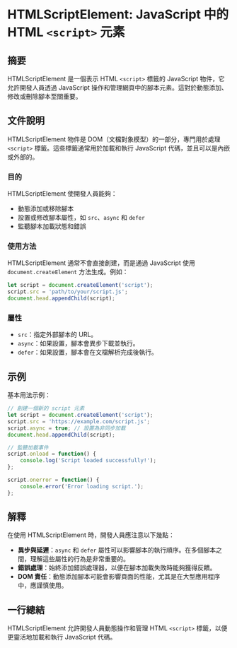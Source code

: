 <!--
Meta Description: # HTMLScriptElement: JavaScript 中的 HTML `<script>` 元素 ## 摘要 HTMLScriptElement 是一個表示 HTML `<script>` 標籤的 JavaScript 物件，它允許開發人員透過 JavaScript 操作和管理網頁中的腳本...
Meta Keywords: script, javascript, htmlscriptelement, document, src
-->

# HTMLScriptElement: JavaScript 中的 HTML `<script>` 元素

## 摘要
HTMLScriptElement 是一個表示 HTML `<script>` 標籤的 JavaScript 物件，它允許開發人員透過 JavaScript 操作和管理網頁中的腳本元素。這對於動態添加、修改或刪除腳本至關重要。

## 文件說明
HTMLScriptElement 物件是 DOM（文檔對象模型）的一部分，專門用於處理 `<script>` 標籤。這些標籤通常用於加載和執行 JavaScript 代碼，並且可以是內嵌或外部的。

### 目的
HTMLScriptElement 使開發人員能夠：

- 動態添加或移除腳本
- 設置或修改腳本屬性，如 `src`、`async` 和 `defer`
- 監聽腳本加載狀態和錯誤

### 使用方法
HTMLScriptElement 通常不會直接創建，而是通過 JavaScript 使用 `document.createElement` 方法生成。例如：

```javascript
let script = document.createElement('script');
script.src = 'path/to/your/script.js';
document.head.appendChild(script);
```

### 屬性
- `src`：指定外部腳本的 URL。
- `async`：如果設置，腳本會異步下載並執行。
- `defer`：如果設置，腳本會在文檔解析完成後執行。

## 示例
基本用法示例：

```javascript
// 創建一個新的 script 元素
let script = document.createElement('script');
script.src = 'https://example.com/script.js';
script.async = true; // 設置為非同步加載
document.head.appendChild(script);

// 監聽加載事件
script.onload = function() {
    console.log('Script loaded successfully!');
};

script.onerror = function() {
    console.error('Error loading script.');
};
```

## 解釋
在使用 HTMLScriptElement 時，開發人員應注意以下幾點：

- **異步與延遲**：`async` 和 `defer` 屬性可以影響腳本的執行順序。在多個腳本之間，理解這些屬性的行為是非常重要的。
- **錯誤處理**：始終添加錯誤處理器，以便在腳本加載失敗時能夠獲得反饋。
- **DOM 責任**：動態添加腳本可能會影響頁面的性能，尤其是在大型應用程序中，應謹慎使用。

## 一行總結
HTMLScriptElement 允許開發人員動態操作和管理 HTML `<script>` 標籤，以便更靈活地加載和執行 JavaScript 代碼。